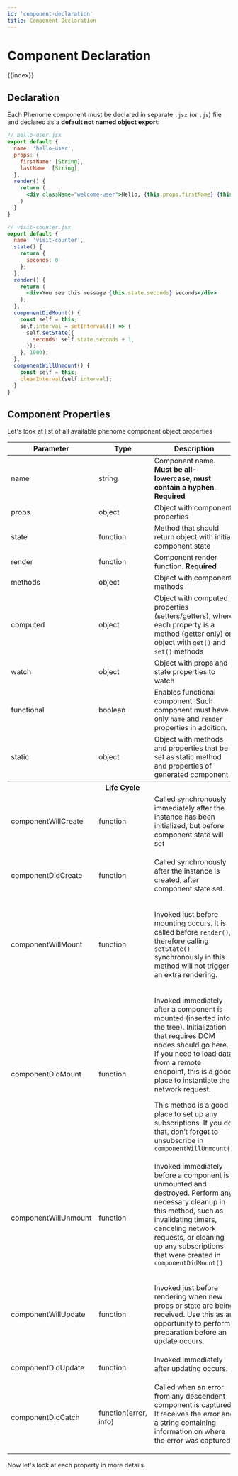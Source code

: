 ```yaml
---
id: 'component-declaration'
title: Component Declaration
---
```

# Component Declaration

{{index}}

## Declaration

Each Phenome component must be declared in separate `.jsx` (or `.js`) file and declared as a **default not named object export**:

```jsx
// hello-user.jsx
export default {
  name: 'hello-user',
  props: {
    firstName: [String],
    lastName: [String],
  },
  render() {
    return (
      <div className="welcome-user">Hello, {this.props.firstName} {this.props.lastName}!</div>
    )
  }
}
```

```jsx
// visit-counter.jsx
export default {
  name: 'visit-counter',
  state() {
    return {
      seconds: 0
    };
  },
  render() {
    return (
      <div>You see this message {this.state.seconds} seconds</div>
    );
  },
  componentDidMount() {
    const self = this;
    self.interval = setInterval(() => {
      self.setState({
        seconds: self.state.seconds + 1,
      });
    }, 1000);
  },
  componentWillUnmount() {
    const self = this;
    clearInterval(self.interval);
  }
}
```

## Component Properties

Let's look at list of all available phenome component object properties

<table class="params-table">
  <thead>
    <th>Parameter</th>
    <th>Type</th>
    <th>Description</th>
  </thead>
  <tbody>
    <tr>
      <td>name</td>
      <td>string</td>
      <td>Component name. <b>Must be all-lowercase, must contain a hyphen</b>. <b>Required</b></td>
    </tr>
    <tr>
      <td>props</td>
      <td>object</td>
      <td>Object with component properties</td>
    </tr>
    <tr>
      <td>state</td>
      <td>function</td>
      <td>Method that should return object with initial component state</td>
    </tr>
    <tr>
      <td>render</td>
      <td>function</td>
      <td>Component render function. <b>Required</b>
    </tr>
    <tr>
      <td>methods</td>
      <td>object</td>
      <td>Object with component methods</td>
    </tr>
    <tr>
      <td>computed</td>
      <td>object</td>
      <td>Object with computed properties (setters/getters), where each property is a method (getter only) or object with <code>get()</code> and <code>set()</code> methods</td>
    </tr>
    <tr>
      <td>watch</td>
      <td>object</td>
      <td>Object with props and state properties to watch</td>
    </tr>
    <tr>
      <td>functional</td>
      <td>boolean</td>
      <td>Enables functional component. Such component must have only <code>name</code> and <code>render</code> properties in addition.</td>
    </tr>
    <tr>
      <td>static</td>
      <td>object</td>
      <td>Object with methods and properties that be set as static method and properties of generated component</td>
    </tr>
    <tr>
      <th colspan="3">Life Cycle</th>
    </tr>
    <tr>
      <td>componentWillCreate</td>
      <td>function</td>
      <td>Called synchronously immediately after the instance has been initialized, but before component state will set</td>
    </tr>
    <tr>
      <td>componentDidCreate</td>
      <td>function</td>
      <td><p>Called synchronously after the instance is created, after component state set.</p></td>
    </tr>
    <tr>
      <td>componentWillMount</td>
      <td>function</td>
      <td>
        <p>Invoked just before mounting occurs. It is called before <code>render()</code>, therefore calling <code>setState()</code> synchronously in this method will not trigger an extra rendering.</p>
      </td>
    </tr>
    <tr>
      <td>componentDidMount</td>
      <td>function</td>
      <td>
        <p>Invoked immediately after a component is mounted (inserted into the tree). Initialization that requires DOM nodes should go here. If you need to load data from a remote endpoint, this is a good place to instantiate the network request.</p>
        <p>This method is a good place to set up any subscriptions. If you do that, don’t forget to unsubscribe in <code>componentWillUnmount()</code></p
      </td>
    </tr>
    <tr>
      <td>componentWillUnmount</td>
      <td>function</td>
      <td>Invoked immediately before a component is unmounted and destroyed. Perform any necessary cleanup in this method, such as invalidating timers, canceling network requests, or cleaning up any subscriptions that were created in <code>componentDidMount()</code></p></td>
    </tr>
    <tr>
      <td>componentWillUpdate</td>
      <td>function</td>
      <td>
        <p>Invoked just before rendering when new props or state are being received. Use this as an opportunity to perform preparation before an update occurs.</p>
      </td>
    </tr>
    <tr>
      <td>componentDidUpdate</td>
      <td>function</td>
      <td>Invoked immediately after updating occurs.</p></td>
    </tr>
    <tr>
      <td>componentDidCatch</td>
      <td>function(error, info)</td>
      <td>Called when an error from any descendent component is captured. It receives the error and a string containing information on where the error was captured.</p></td>
    </tr>
  </tbody>
</table>

Now let's look at each property in more details.
